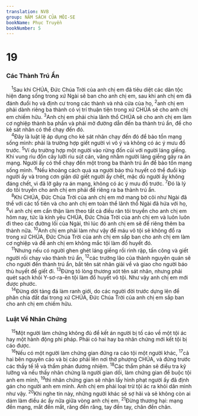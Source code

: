 ```yaml
---
translation: NVB
group: NĂM SÁCH CỦA MÔI-SE
bookName: Phục Truyền 
bookNumber: 5
---
```


<div class="title"><h1>19</h1><h3>Các Thành Trú Ẩn </h3></div>
<span class="verse phu_19_1"> <sup>1</sup>Sau khi CHÚA, Đức Chúa Trời của anh chị em đã tiêu diệt các dân tộc hiện đang sống trong xứ Ngài sẽ ban cho anh chị em, sau khi anh chị em đã đánh đuổi họ và định cư trong các thành và nhà cửa của họ, </span>
<span class="verse phu_19_2"><sup>2</sup>anh chị em phải dành riêng ba thành có vị trí thuận tiện trong xứ CHÚA sẽ cho anh chị em chiếm hữu. </span>
<span class="verse phu_19_3"><sup>3</sup>Anh chị em phải chia lãnh thổ CHÚA sẽ cho anh chị em làm cơ nghiệp thành ba phần và phải mở đường dẫn đến ba thành trú ẩn, để cho kẻ sát nhân có thể chạy đến đó. <br/></span>
<span class="verse phu_19_4"> <sup>4</sup>Đây là luật lệ áp dụng cho kẻ sát nhân chạy đến đó để bảo tồn mạng sống mình: phải là trường hợp giết người vì vô ý và không có ác ý mưu đồ trước. </span>
<span class="verse phu_19_5"><sup>5</sup>Ví dụ trường hợp một người vào rừng đốn củi với người láng giềng. Khi vung rìu đốn cây lưỡi rìu sút cán, văng nhằm người láng giềng gây ra án mạng. Người ấy có thể chạy đến một trong ba thành trú ẩn để bảo tồn mạng sống mình. </span>
<span class="verse phu_19_6"><sup>6</sup>Nếu khoảng cách quá xa người báo thù huyết có thể đuổi kịp người ấy và trong cơn giận dữ giết người ấy chết, mặc dù người ấy không đáng chết, vì đã lỡ gây ra án mạng, không có ác ý mưu đồ trước. </span>
<span class="verse phu_19_7"><sup>7</sup>Đó là lý do tôi truyền cho anh chị em phải để riêng ra ba thành trú ẩn. <br/></span>
<span class="verse phu_19_8"> <sup>8</sup>Khi CHÚA, Đức Chúa Trời của anh chị em mở mang bờ cõi như Ngài đã thề với các tổ tiên và cho anh chị em toàn thể lãnh thổ Ngài đã hứa với họ, </span>
<span class="verse phu_19_9"><sup>9</sup>vì anh chị em cẩn thận làm theo tất cả điều răn tôi truyền cho anh chị em hôm nay, tức là kính yêu CHÚA, Đức Chúa Trời của anh chị em và luôn luôn đi theo các đường lối của Ngài, thì lúc đó anh chị em sẽ để riêng thêm ba thành nữa. </span>
<span class="verse phu_19_10"><sup>10</sup>Anh chị em phải làm như vậy để máu vô tội sẽ không đổ ra trong xứ CHÚA, Đức Chúa Trời của anh chị em sắp ban cho anh chị em làm cơ nghiệp và để anh chị em không mắc tội làm đổ huyết đó. <br/></span>
<span class="verse phu_19_11"> <sup>11</sup>Nhưng nếu có người ghen ghét láng giềng rồi rình rập, tấn công và giết người rồi chạy vào thành trú ẩn, </span>
<span class="verse phu_19_12"><sup>12</sup>các trưởng lão của thành nguyên quán sẽ cho người đến thành trú ẩn, bắt tên sát nhân giải về và giao cho người báo thù huyết để giết đi. </span>
<span class="verse phu_19_13"><sup>13</sup>Đừng tỏ lòng thương xót tên sát nhân, nhưng phải quét sạch khỏi Y-sơ-ra-ên tội làm đổ huyết vô tội. Như vậy anh chị em mới được phước. <br/></span>
<span class="verse phu_19_14"> <sup>14</sup>Đừng dời tảng đá làm ranh giới, do các người đời trước dựng lên để phân chia đất đai trong xứ CHÚA, Đức Chúa Trời của anh chị em sắp ban cho anh chị em chiếm hữu. <br/></span>
<div class="title"><h3>Luật Về Nhân Chứng </h3></div>
<span class="verse phu_19_15"> <sup>15</sup>Một người làm chứng không đủ để kết án người bị tố cáo về một tội ác hay một hành động phi pháp. Phải có hai hay ba nhân chứng mới kết tội bị cáo được. <br/></span>
<span class="verse phu_19_16"> <sup>16</sup>Nếu có một người làm chứng gian đứng ra cáo tội một người khác, </span>
<span class="verse phu_19_17"><sup>17</sup>cả hai bên nguyên cáo và bị cáo phải lên nơi thờ phượng CHÚA, và đứng trước các thầy tế lễ và thẩm phán đương nhiệm. </span>
<span class="verse phu_19_18"><sup>18</sup>Các thẩm phán sẽ điều tra kỹ lưỡng và nếu thấy nhân chứng là người gian dối, làm chứng gian để buộc tội anh em mình, </span>
<span class="verse phu_19_19"><sup>19</sup>thì nhân chứng gian sẽ nhận lấy hình phạt người ấy đã định gán cho người anh em mình. Anh chị em phải loại trừ tội ác ra khỏi dân mình như vậy. </span>
<span class="verse phu_19_20"><sup>20</sup>Khi nghe tin này, những người khác sẽ sợ hãi và sẽ không còn ai dám làm điều ác ấy nữa giữa vòng anh chị em. </span>
<span class="verse phu_19_21"><sup>21</sup>Đừng thương hại: mạng đền mạng, mắt đền mắt, răng đền răng, tay đền tay, chân đền chân. <br/></span>

